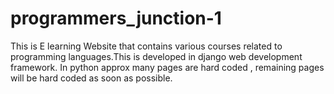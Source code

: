 # programmers_junction-1
This is E learning Website that contains various courses related to programming languages.This is developed in django web development framework.
In python approx many pages are hard coded , remaining pages will be hard coded as soon as possible. 
